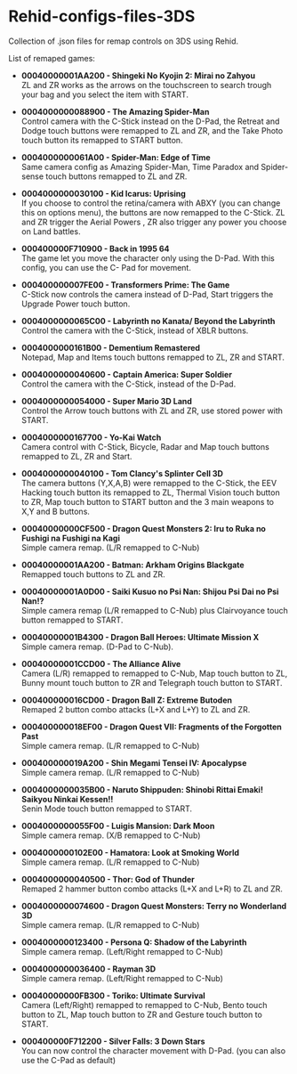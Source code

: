 # Rehid-configs-files-3DS
Collection of .json files for remap controls on 3DS using Rehid.

List of remaped games:

* **00040000001AA200 - Shingeki No Kyojin 2: Mirai no Zahyou**  
 ZL and ZR works as the arrows on the touchscreen to search trough your bag and you select the item with START.
 
 * **0004000000088900 - The Amazing Spider-Man**  
 Control camera with the C-Stick instead on the D-Pad, the Retreat and Dodge touch buttons were remapped to ZL and ZR, and the Take Photo touch button its remapped to START button.
 
 * **0004000000061A00 - Spider-Man: Edge of Time**  
 Same camera config as Amazing Spider-Man, Time Paradox and Spider-sense touch     buttons remapped to ZL and ZR.
 
 * **0004000000030100 - Kid Icarus: Uprising**  
 If you choose to control the retina/camera with ABXY (you can change this on options menu), the buttons are now remapped to the C-Stick. ZL and ZR trigger the Aerial Powers , ZR also trigger any power you choose on Land battles.
 
 * **000400000F710900 - Back in 1995 64**  
 The game let you move the character only using the D-Pad. With this config, you can use the C-     Pad for movement.
 
 * **000400000007FE00 - Transformers Prime: The Game**  
 C-Stick now controls the camera instead of D-Pad, Start triggers the Upgrade Power touch button.
 
 * **0004000000065C00 - Labyrinth no Kanata/ Beyond the Labyrinth**  
 Control the camera with the C-Stick, instead of XBLR buttons.
 
 * **0004000000161B00 - Dementium Remastered**  
 Notepad, Map and Items touch buttons remapped to ZL, ZR and START.
 
 * **0004000000040600 - Captain America: Super Soldier**  
 Control the camera with the C-Stick, instead of the D-Pad.
 
 * **0004000000054000 - Super Mario 3D Land**  
 Control the Arrow touch buttons with ZL and ZR, use stored power with START.
 
 * **0004000000167700 - Yo-Kai Watch**  
 Camera control with C-Stick, Bicycle, Radar and Map touch buttons remapped to ZL, ZR and Start.
 
 * **0004000000040100 - Tom Clancy's Splinter Cell 3D**  
 The camera buttons (Y,X,A,B) were remapped to the C-Stick, the EEV Hacking touch button its       remapped to ZL, Thermal Vision touch button to ZR, Map touch button to START button and the 3     main weapons to X,Y and B buttons.
 
 * **00040000000CF500 - Dragon Quest Monsters 2: Iru to Ruka no Fushigi na Fushigi na Kagi**  
 Simple camera remap. (L/R remapped to C-Nub)
 
 * **00040000001AA200 - Batman: Arkham Origins Blackgate**  
 Remapped touch buttons to ZL and ZR.
 
 * **00040000001A0D00 - Saiki Kusuo no Psi Nan: Shijou Psi Dai no Psi Nan!?**  
 Simple camera remap (L/R remapped to C-Nub) plus Clairvoyance touch button remapped to START.
 
 * **00040000001B4300 - Dragon Ball Heroes: Ultimate Mission X**  
 Simple camera remap. (D-Pad to C-Nub).
 
 * **00040000001CCD00 - The Alliance Alive**  
 Camera (L/R) remapped to remapped to C-Nub, Map touch button to ZL, Bunny mount touch button to ZR and Telegraph touch button to START.
 
 * **000400000016CD00 - Dragon Ball Z: Extreme Butoden**  
 Remaped 2 button combo attacks (L+X and L+Y) to ZL and ZR.
 
 * **000400000018EF00 - Dragon Quest VII: Fragments of the Forgotten Past**  
 Simple camera remap. (L/R remapped to C-Nub)
 
 * **000400000019A200 - Shin Megami Tensei IV: Apocalypse**  
 Simple camera remap. (L/R remapped to C-Nub)
 
 * **0004000000035B00 - Naruto Shippuden: Shinobi Rittai Emaki! Saikyou Ninkai Kessen!!**  
 Senin Mode touch button remapped to START.
 
 * **0004000000055F00 - Luigis Mansion: Dark Moon**  
 Simple camera remap. (X/B remapped to C-Nub)
 
 * **0004000000102E00 - Hamatora: Look at Smoking World**  
 Simple camera remap. (L/R remapped to C-Nub)
 
 * **0004000000040500 - Thor: God of Thunder**  
 Remaped 2 hammer button combo attacks (L+X and L+R) to ZL and ZR.
 
 * **0004000000074600 - Dragon Quest Monsters: Terry no Wonderland 3D**  
 Simple camera remap. (L/R remapped to C-Nub)
 
 * **0004000000123400 - Persona Q: Shadow of the Labyrinth**  
Simple camera remap. (Left/Right remapped to C-Nub)

* **0004000000036400 - Rayman 3D**  
Simple camera remap. (Left/Right remapped to C-Nub)
 
 * **00040000000FB300 - Toriko: Ultimate Survival**  
 Camera (Left/Right) remapped to remapped to C-Nub, Bento touch button to ZL, Map touch button to ZR and Gesture touch button to START.
 
 * **000400000F712200 - Silver Falls: 3 Down Stars**  
 You can now control the character movement with D-Pad. (you can also use the C-Pad as default)
